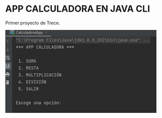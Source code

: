 # APP CALCULADORA EN JAVA CLI

Primer proyecto de Trece.


![calculadora.PNG](src%2Fimgs%2Fcalculadora.PNG)